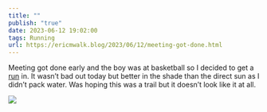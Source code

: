 ```yaml
---
title: ""
publish: "true"
date: 2023-06-12 19:02:00
tags: Running
url: https://ericmwalk.blog/2023/06/12/meeting-got-done.html
---
```


Meeting got done early and the boy was at basketball so I decided to get a [run](https://strava.com/activities/9254017453) in. It wasn’t bad out today but better in the shade than the direct sun as I didn’t pack water.  Was hoping this was a trail but it doesn’t look like it at all.

![](https://ericmwalk.blog/uploads/2023/fcc57649f1.jpg)